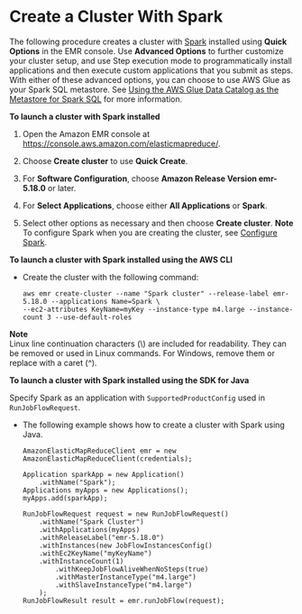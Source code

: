 # Create a Cluster With Spark<a name="emr-spark-launch"></a>

The following procedure creates a cluster with [Spark](https://aws.amazon.com/big-data/what-is-spark/) installed using **Quick Options** in the EMR console\. Use **Advanced Options** to further customize your cluster setup, and use Step execution mode to programmatically install applications and then execute custom applications that you submit as steps\. With either of these advanced options, you can choose to use AWS Glue as your Spark SQL metastore\. See [Using the AWS Glue Data Catalog as the Metastore for Spark SQL](emr-spark-glue.md) for more information\.

**To launch a cluster with Spark installed**

1. Open the Amazon EMR console at [https://console\.aws\.amazon\.com/elasticmapreduce/](https://console.aws.amazon.com/elasticmapreduce/)\.

1. Choose **Create cluster** to use **Quick Create**\.

1.  For **Software Configuration**, choose **Amazon Release Version emr\-5\.18\.0** or later\.

1.  For **Select Applications**, choose either **All Applications** or **Spark**\.

1.  Select other options as necessary and then choose **Create cluster**\.
**Note**  
To configure Spark when you are creating the cluster, see [Configure Spark](emr-spark-configure.md)\.

**To launch a cluster with Spark installed using the AWS CLI**
+ Create the cluster with the following command:

  ```
  aws emr create-cluster --name "Spark cluster" --release-label emr-5.18.0 --applications Name=Spark \
  --ec2-attributes KeyName=myKey --instance-type m4.large --instance-count 3 --use-default-roles
  ```

**Note**  
Linux line continuation characters \(\\\) are included for readability\. They can be removed or used in Linux commands\. For Windows, remove them or replace with a caret \(^\)\.

**To launch a cluster with Spark installed using the SDK for Java**

Specify Spark as an application with `SupportedProductConfig` used in `RunJobFlowRequest`\.
+ The following example shows how to create a cluster with Spark using Java\.

  ```
  AmazonElasticMapReduceClient emr = new AmazonElasticMapReduceClient(credentials);
  
  Application sparkApp = new Application()
      .withName("Spark");
  Applications myApps = new Applications();
  myApps.add(sparkApp);
  
  RunJobFlowRequest request = new RunJobFlowRequest()
      .withName("Spark Cluster")
      .withApplications(myApps)
      .withReleaseLabel("emr-5.18.0")
      .withInstances(new JobFlowInstancesConfig()
      .withEc2KeyName("myKeyName")
      .withInstanceCount(1)
          .withKeepJobFlowAliveWhenNoSteps(true)
          .withMasterInstanceType("m4.large")
          .withSlaveInstanceType("m4.large")
      );			
  RunJobFlowResult result = emr.runJobFlow(request);
  ```